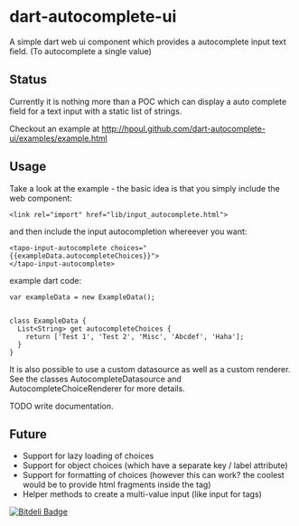 dart-autocomplete-ui
====================

A simple dart web ui component which provides a autocomplete input text field.
(To autocomplete a single value)


Status
-------

Currently it is nothing more than a POC which can display a auto complete
field for a text input with a static list of strings.

Checkout an example at http://hpoul.github.com/dart-autocomplete-ui/examples/example.html

Usage
-------

Take a look at the example - the basic idea is that you simply include the
web component:

    <link rel="import" href="lib/input_autocomplete.html">

and then include the input autocompletion whereever you want:

    <tapo-input-autocomplete choices="{{exampleData.autocompleteChoices}}">
    </tapo-input-autocomplete>

example dart code:


    var exampleData = new ExampleData();


    class ExampleData {
      List<String> get autocompleteChoices {
        return ['Test 1', 'Test 2', 'Misc', 'Abcdef', 'Haha'];
      }
    }


It is also possible to use a custom datasource as well as a custom renderer.
See the classes AutocompleteDatasource and AutocompleteChoiceRenderer for
more details.


TODO write documentation.


Future
-------

* Support for lazy loading of choices
* Support for object choices (which have a separate key / label attribute)
* Support for formatting of choices (however this can work? the coolest would be to provide html fragments inside the <x-input-autocomplete> tag)
* Helper methods to create a multi-value input (like input for tags)


[![Bitdeli Badge](https://d2weczhvl823v0.cloudfront.net/hpoul/dart-autocomplete-ui/trend.png)](https://bitdeli.com/free "Bitdeli Badge")

